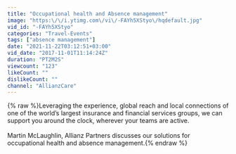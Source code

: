 ```yaml
---
title: "Occupational health and Absence management"
image: "https:\/\/i.ytimg.com\/vi\/-FAYh5XStyo\/hqdefault.jpg"
vid_id: "-FAYh5XStyo"
categories: "Travel-Events"
tags: ["absence management"]
date: "2021-11-22T03:12:51+03:00"
vid_date: "2017-11-01T11:14:24Z"
duration: "PT2M2S"
viewcount: "123"
likeCount: ""
dislikeCount: ""
channel: "AllianzCare"
---
```

{% raw %}Leveraging the experience, global reach and local connections of one of the world’s largest insurance and financial services groups, we can support you around the clock, wherever your teams are active.<br /><br />Martin McLaughlin, Allianz Partners discusses our solutions for occupational health and absence management.{% endraw %}
